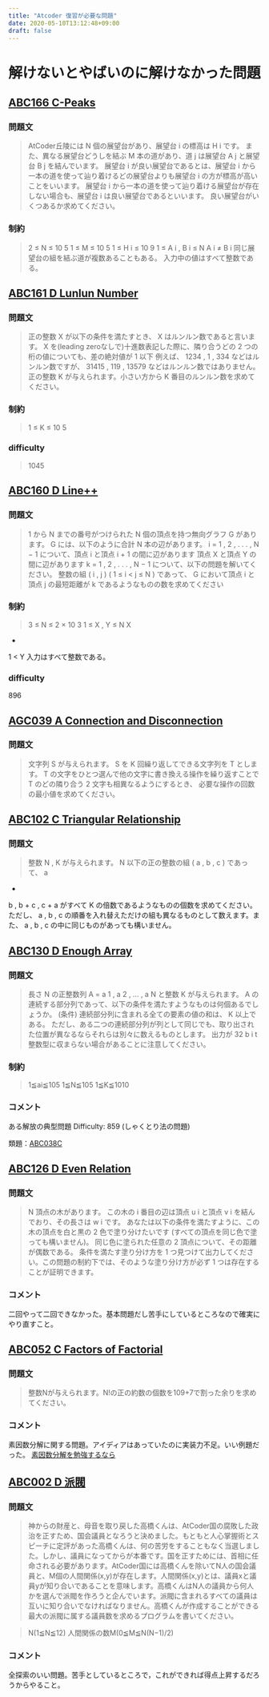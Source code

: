 ```yaml
---
title: "Atcoder 復習が必要な問題"
date: 2020-05-10T13:12:48+09:00
draft: false
---
```


# 解けないとやばいのに解けなかった問題

## [ABC166 C-Peaks](https://atcoder.jp/contests/abc166/tasks/abc166_c)

### 問題文

> AtCoder丘陵には 
N
 個の展望台があり、展望台 
i
 の標高は 
H
i
 です。 また、異なる展望台どうしを結ぶ 
M
 本の道があり、道 
j
 は展望台 
A
j
 と展望台 
B
j
 を結んでいます。
展望台 
i
 が良い展望台であるとは、展望台 
i
 から一本の道を使って辿り着けるどの展望台よりも展望台 
i
 の方が標高が高いことをいいます。 展望台 
i
 から一本の道を使って辿り着ける展望台が存在しない場合も、展望台 
i
 は良い展望台であるといいます。
良い展望台がいくつあるか求めてください。

### 制約

> 2
≤
N
≤
10
5
1
≤
M
≤
10
5
1
≤
H
i
≤
10
9
1
≤
A
i
,
B
i
≤
N
A
i
≠
B
i
同じ展望台の組を結ぶ道が複数あることもある。
入力中の値はすべて整数である。

## [ABC161 D Lunlun Number](https://atcoder.jp/contests/abc161/tasks/abc161_d)

### 問題文

> 正の整数 
X
 が以下の条件を満たすとき、 
X
 はルンルン数であると言います。
X
 を(leading zeroなしで)十進数表記した際に、隣り合うどの 
2
 つの桁の値についても、差の絶対値が 
1
 以下
例えば、 
1234
 , 
1
 , 
334
 などはルンルン数ですが、 
31415
 , 
119
 , 
13579
 などはルンルン数ではありません。
正の整数 
K
 が与えられます。小さい方から 
K
 番目のルンルン数を求めてください。
 
### 制約

> 1
≤
K
≤
10
5

### difficulty

> 1045

## [ABC160 D Line++](https://atcoder.jp/contests/abc160/tasks/abc160_d)

### 問題文

> 1
  から 
N
 までの番号がつけられた 
N
 個の頂点を持つ無向グラフ 
G
 があります。 
G
 には、以下のように合計 
N
 本の辺があります。
i
=
1
,
2
,
.
.
.
,
N
−
1
 について、頂点 
i
 と頂点 
i + 1
 の間に辺があります
頂点 
X
 と頂点 
Y
 の間に辺があります
k
=
1
,
2
,
.
.
.
,
N
−
1
 について、以下の問題を解いてください。
整数の組 
(
i
,
j
)
(
1
≤
i
<
j
≤
N
)
 であって、 
G
 において頂点 
i
 と頂点 
j
 の最短距離が 
k
 であるようなものの数を求めてください
 
### 制約
 
> 3
≤
N
≤
2
×
10
3
1
≤
X
,
Y
≤
N
X
+
1
<
Y
入力はすべて整数である。

### difficulty

896

## [AGC039 A Connection and Disconnection](https://atcoder.jp/contests/agc039/tasks/agc039_a)

### 問題文

> 文字列 
S
 が与えられます。
S
 を 
K
 回繰り返してできる文字列を 
T
 とします。 
T
 の文字をひとつ選んで他の文字に書き換える操作を繰り返すことで 
T
 のどの隣り合う 
2
 文字も相異なるようにするとき、 必要な操作の回数の最小値を求めてください。

## [ABC102 C Triangular Relationship](https://atcoder.jp/contests/arc102/tasks/arc102_a)

### 問題文

> 整数 
N
,
K
 が与えられます。
N
 以下の正の整数の組 
(
a
,
b
,
c
)
 であって、
a
+
b
,
b
+
c
,
c
+
a
 がすべて 
K
 の倍数であるようなものの個数を求めてください。 ただし、
a
,
b
,
c
 の順番を入れ替えただけの組も異なるものとして数えます。また、
a
,
b
,
c
 の中に同じものがあっても構いません。

## [ABC130 D Enough Array](https://atcoder.jp/contests/abc130/tasks/abc130_d)

### 問題文

> 長さ N の正整数列 A = a 1 , a 2 , … , a N と整数 K が与えられます。 A の連続する部分列であって、以下の条件を満たすようなものは何個あるでしょうか。 (条件) 連続部分列に含まれる全ての要素の値の和は、 K 以上である。 ただし、ある二つの連続部分列が列として同じでも、取り出された位置が異なるならそれらは別々に数えるものとします。 出力が 32 b i t 整数型に収まらない場合があることに注意してください。

### 制約

> 1≦ai≦105
> 1≦N≦105
> 1≦K≦1010

### コメント

ある解放の典型問題
Difficulty: 859
(しゃくとり法の問題)

類題：[ABC038C](https://atcoder.jp/contests/abc038/tasks/abc038_c)

## [ABC126 D Even Relation](https://atcoder.jp/contests/abc126/tasks/abc126_d)

### 問題文

> N 頂点の木があります。 この木の i 番目の辺は頂点 u i と頂点 v i を結んでおり、その長さは w i です。 あなたは以下の条件を満たすように、この木の頂点を白と黒の 2 色で塗り分けたいです (すべての頂点を同じ色で塗っても構いません)。 同じ色に塗られた任意の 2 頂点について、その距離が偶数である。 条件を満たす塗り分け方を 1 つ見つけて出力してください。この問題の制約下では、そのような塗り分け方が必ず 1 つは存在することが証明できます。

### コメント

二回やって二回できなかった。基本問題だし苦手にしているところなので確実にやり直すこと。

## [ABC052 C Factors of Factorial](https://atcoder.jp/contests/abc052/tasks/arc067_a)

### 問題文

> 整数Nが与えられます。N!の正の約数の個数を109+7で割った余りを求めてください。

### コメント

素因数分解に関する問題。アイディアはあっていたのに実装力不足。いい例題だった。
[素因数分解を勉強するなら](https://qiita.com/drken/items/a14e9af0ca2d857dad23)

## [ABC002 D 派閥](https://atcoder.jp/contests/abc002/tasks/abc002_4)

### 問題文

> 神からの財産と、母音を取り戻した高橋くんは、AtCoder国の腐敗した政治を正すため、国会議員となろうと決めました。もともと人心掌握術とスピーチに定評があった高橋くんは、何の苦労をすることもなく当選しました。しかし、議員になってからが本番です。国を正すためには、首相に任命される必要があります。AtCoder国には高橋くんを除いてN人の国会議員と、M個の人間関係(x,y)が存在します。人間関係(x,y)とは、議員xと議員yが知り合いであることを意味します。高橋くんはN人の議員から何人かを選んで派閥を作ろうと企んでいます。派閥に含まれるすべての議員は互いに知り合いでなければなりません。高橋くんが作成することができる最大の派閥に属する議員数を求めるプログラムを書いてください。

> N(1≦N≦12)
> 人間関係の数M(0≦M≦N(N−1)/2)

### コメント

全探索のいい問題。苦手としているところで，これができれば得点上昇するだろうからやること。